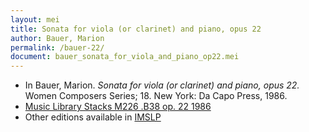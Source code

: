 ```yaml
---
layout: mei
title: Sonata for viola (or clarinet) and piano, opus 22
author: Bauer, Marion
permalink: /bauer-22/
document: bauer_sonata_for_viola_and_piano_op22.mei  
---
```


- In Bauer, Marion. *Sonata for viola (or clarinet) and piano, opus 22.* Women Composers Series; 18. New York: Da Capo Press, 1986.
- <a href="https://tufts-primo.hosted.exlibrisgroup.com/permalink/f/bnf7qa/01TUN_ALMA2180389630003851">Music Library Stacks M226 .B38 op. 22 1986</a>
- Other editions available in <a href="https://imslp.org/wiki/Viola_Sonata%2C_Op.22_(Bauer%2C_Marion)" target="_blank">IMSLP</a>
